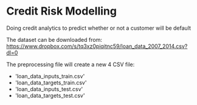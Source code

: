# Credit Risk Modelling
Doing credit analytics to predict whether or not a customer will be default

The dataset can be downloaded from:
https://www.dropbox.com/s/tq3xz0piqitnc59/loan_data_2007_2014.csv?dl=0

The preprocessing file will create a new 4 CSV file:
- 'loan_data_inputs_train.csv'
- 'loan_data_targets_train.csv'
- 'loan_data_inputs_test.csv'
- 'loan_data_targets_test.csv'
